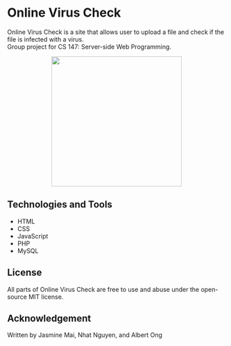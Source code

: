 # Online Virus Check
Online Virus Check is a site that allows user to upload a file and check if the file is infected with a virus. <br>
Group project for CS 147: Server-side Web Programming. 

<p align="center">
  <img width="300" src="https://raw.githubusercontent.com/jasminemai97/online-virus-check/master/project/resources/favicon.png?token=ADGS55H5XDK5M77BBDH34US42G6FI">
</p>

## Technologies and Tools
* HTML
* CSS
* JavaScript
* PHP
* MySQL


## License
All parts of Online Virus Check are free to use and abuse under the open-source MIT license.

## Acknowledgement
Written by Jasmine Mai, Nhat Nguyen, and Albert Ong

